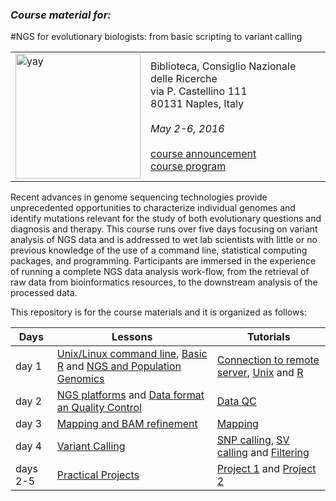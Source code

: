 

### *Course material for:*

#NGS for evolutionary biologists: from basic scripting to variant calling

 <table style="width:100%">
  <tr>
    <td> <img src="./Projects/img/elixir_ita_logo.png " alt="yay" height="200" width="200"></td>
    <td>Biblioteca, Consiglio Nazionale delle Ricerche <br> via P. Castellino 111<br>  80131 Naples, Italy <br><br><i>May 2-6, 2016</i><br><br><a href="http://bioinformaticstraining.pythonanywhere.com/course/5/" >course announcement</a><br><a href="./prog.md" >course program</a></td>
  </tr>
</table>


Recent advances in genome sequencing technologies provide unprecedented opportunities to characterize individual genomes and identify mutations relevant for the study of both evolutionary questions and diagnosis and therapy. This course runs over five days focusing on variant analysis of NGS data and is addressed to wet lab scientists with little or no previous knowledge of the use of a command line, statistical computing packages, and programming. Participants are immersed in the experience of running a complete NGS data analysis work-flow, from the retrieval of raw data from bioinformatics resources, to the downstream analysis of the processed data.

This repository is for the course materials and it is organized as follows:

Days |Lessons | Tutorials
------------ | -------------| -----------
day 1 | <a href="https://github.com/OBiLab/VarCall2016_Napoli/blob/master/day1/d1l1_UnixTheory.md" >Unix/Linux command line</a>, [Basic R]() and [NGS and Population Genomics](./day1/d1l2_NGSPopGen.pdf)| [Connection to remote server](), [Unix](./day1/Academis_Linux.pdf) and [R]()
day 2 |[NGS platforms](./day2/d2l1_IntroNGS.pdf) and  [Data format an Quality Control](./day2/d2l2_DataFormatQC.pdf)|<a href="https://github.com/OBiLab/VarCall2016_Napoli/blob/master/day2/d2t1_dataQC.md" >Data QC</a>
day 3 |[Mapping and BAM refinement](./day3/d3l1_mapping_BAM_refinement.pdf)| [Mapping](d3t1_mapping_and_bam_refinement.md)|
day 4 | [Variant Calling](./day4/d4l1_SNP_call.pdf)|[SNP calling](.day4/d4t1_variantcalling_snps_tutorial.md), [SV calling](./day4/d4t2_variantcalling_stucturalvariants_tutorial.md) and [Filtering](./day4/d4t3_variantcalling_filtering_exercises.md)
days 2-5 | [Practical Projects](./Projects)| [Project 1](Projects/01-Project-01_sum.md) and [Project 2](Projects/02-Project-02_sum.md)  
